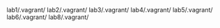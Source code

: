 lab1/.vagrant/
lab2/.vagrant/
lab3/.vagrant/
lab4/.vagrant/
lab5/.vagrant/
lab6/.vagrant/
lab8/.vagrant/
